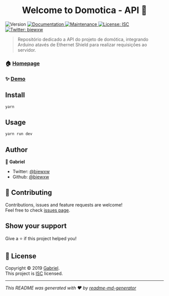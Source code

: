 <h1 align="center">Welcome to Domotica - API 👋</h1>
<p>
  <img alt="Version" src="https://img.shields.io/badge/version-1.0.0-blue.svg?cacheSeconds=2592000" />
  <a href="https://github.com/biewxw/domotics_api#readme" target="_blank">
    <img alt="Documentation" src="https://img.shields.io/badge/documentation-yes-brightgreen.svg" />
  </a>
  <a href="https://github.com/biewxw/domotics_api/graphs/commit-activity" target="_blank">
    <img alt="Maintenance" src="https://img.shields.io/badge/Maintained%3F-yes-green.svg" />
  </a>
  <a href="https://github.com/biewxw/domotics_api/blob/master/LICENSE" target="_blank">
    <img alt="License: ISC" src="https://img.shields.io/github/license/biewxw/Domotica - API" />
  </a>
  <a href="https://twitter.com/biewxw" target="_blank">
    <img alt="Twitter: biewxw" src="https://img.shields.io/twitter/follow/biewxw.svg?style=social" />
  </a>
</p>

> Repositório dedicado a API do projeto de domótica, integrando Arduino atavés de Ethernet Shield para realizar requisições ao servidor.

### 🏠 [Homepage](https://github.com/biewxw/domotics_api#readme)

### ✨ [Demo](https://api-domotics.herokuapp.com/)

## Install

```sh
yarn
```

## Usage

```sh
yarn run dev
```

## Author

👤 **Gabriel**

* Twitter: [@biewxw](https://twitter.com/biewxw)
* Github: [@biewxw](https://github.com/biewxw)

## 🤝 Contributing

Contributions, issues and feature requests are welcome!<br />Feel free to check [issues page](https://github.com/biewxw/domotics_api/issues).

## Show your support

Give a ⭐️ if this project helped you!

## 📝 License

Copyright © 2019 [Gabriel](https://github.com/biewxw).<br />
This project is [ISC](https://github.com/biewxw/domotics_api/blob/master/LICENSE) licensed.

***
_This README was generated with ❤️ by [readme-md-generator](https://github.com/kefranabg/readme-md-generator)_
